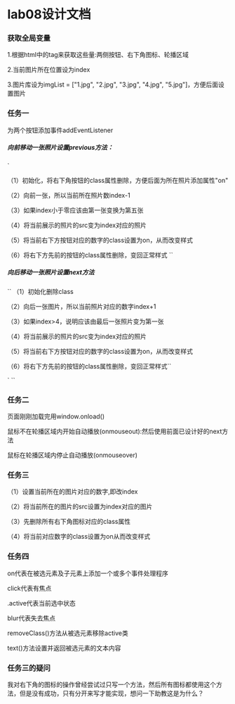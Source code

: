 # lab08设计文档

### 获取全局变量

1.根据html中的tag来获取这些量:两侧按钮、右下角图标、轮播区域

2.当前图片所在位置设为index

3.图片库设为imgList = ["1.jpg", "2.jpg", "3.jpg", "4.jpg", "5.jpg"]，方便后面设置图片


### 任务一

为两个按钮添加事件addEventListener

##### 向前移动一张照片设置previous方法：

`

（1）初始化，将右下角按钮的class属性删除，方便后面为所在照片添加属性"on"

（2）向前一张，所以当前所在照片数index-1

（3）如果index小于零应该由第一张变换为第五张

（4）将当前展示的照片的src变为index对应的照片

（5）将当前右下方按钮对应的数字的class设置为on，从而改变样式

（6）将右下方先前的按钮的class属性删除，变回正常样式 
``

##### 向后移动一张照片设置next方法

``
（1）初始化删除class		

（2）向后一张图片，所以当前照片对应的数字index+1

（3）如果index>4，说明应该由最后一张照片变为第一张

（4）将当前展示的照片的src变为index对应的照片

（5）将当前右下方按钮对应的数字的class设置为on，从而改变样式

（6）将右下方先前的按钮的class属性删除，变回正常样式``

`
``


### 任务二

页面刚刚加载完用window.onload()

鼠标不在轮播区域内开始自动播放(onmouseout):然后使用前面已设计好的next方法

鼠标在轮播区域内停止自动播放(onmouseover)


### 任务三

（1）设置当前所在的图片对应的数字,即改index

（2）将当前所在的图片的src设置为index对应的图片

（3）先删除所有右下角图标对应的class属性

（4）将当前对应数字的class设置为on从而改变样式


### 任务四

on代表在被选元素及子元素上添加一个或多个事件处理程序

click代表有焦点

.active代表当前选中状态

blur代表失去焦点

removeClass()方法从被选元素移除active类

text()方法设置并返回被选元素的文本内容




### 任务三的疑问

我对右下角的图标的操作曾经尝试过只写一个方法，然后所有图标都使用这个方法，但是没有成功，只有分开来写才能实现，想问一下助教这是为什么？

